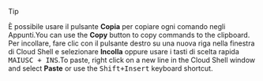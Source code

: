 > [!TIP]
> <span data-ttu-id="4c32b-101">È possibile usare il pulsante **Copia** per copiare ogni comando negli Appunti.</span><span class="sxs-lookup"><span data-stu-id="4c32b-101">You can use the **Copy** button to copy commands to the clipboard.</span></span> <span data-ttu-id="4c32b-102">Per incollare, fare clic con il pulsante destro su una nuova riga nella finestra di Cloud Shell e selezionare **Incolla** oppure usare i tasti di scelta rapida <kbd>MAIUSC + INS</kbd>.</span><span class="sxs-lookup"><span data-stu-id="4c32b-102">To paste, right click on a new line in the Cloud Shell window and select **Paste** or use the <kbd>Shift+Insert</kbd> keyboard shortcut.</span></span>
